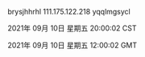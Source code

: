 brysjhhrhl 111.175.122.218 yqqlmgsycl

2021年 09月 10日 星期五 20:00:02 CST

2021年 09月 10日 星期五 12:00:02 GMT
